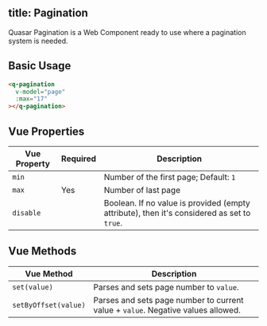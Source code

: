 title: Pagination
---
Quasar Pagination is a Web Component ready to use where a pagination system is needed.

<input type="hidden" data-fullpage-demo="web-components/pagination">

## Basic Usage

``` html
<q-pagination
  v-model="page"
  :max="17"
></q-pagination>
```

## Vue Properties
| Vue Property | Required | Description |
| --- | --- | --- |
| `min` | | Number of the first page; Default: `1` |
| `max` | Yes | Number of last page |
| `disable` | | Boolean. If no value is provided (empty attribute), then it's considered as set to `true`. |

## Vue Methods
| Vue Method | Description |
| --- | --- |
| `set(value)` | Parses and sets page number to `value`. |
| `setByOffset(value)` | Parses and sets page number to current value + `value`. Negative values allowed. |
